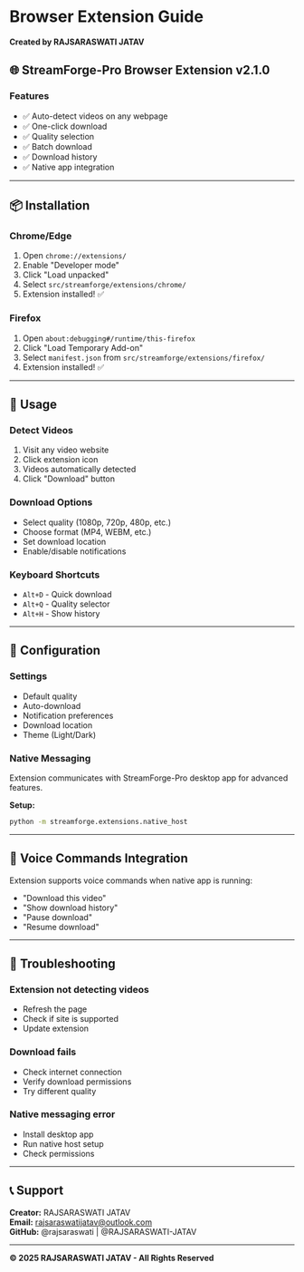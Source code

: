 # Browser Extension Guide

**Created by RAJSARASWATI JATAV**

## 🌐 StreamForge-Pro Browser Extension v2.1.0

### Features
- ✅ Auto-detect videos on any webpage
- ✅ One-click download
- ✅ Quality selection
- ✅ Batch download
- ✅ Download history
- ✅ Native app integration

---

## 📦 Installation

### Chrome/Edge
1. Open `chrome://extensions/`
2. Enable "Developer mode"
3. Click "Load unpacked"
4. Select `src/streamforge/extensions/chrome/`
5. Extension installed! ✅

### Firefox
1. Open `about:debugging#/runtime/this-firefox`
2. Click "Load Temporary Add-on"
3. Select `manifest.json` from `src/streamforge/extensions/firefox/`
4. Extension installed! ✅

---

## 🎯 Usage

### Detect Videos
1. Visit any video website
2. Click extension icon
3. Videos automatically detected
4. Click "Download" button

### Download Options
- Select quality (1080p, 720p, 480p, etc.)
- Choose format (MP4, WEBM, etc.)
- Set download location
- Enable/disable notifications

### Keyboard Shortcuts
- `Alt+D` - Quick download
- `Alt+Q` - Quality selector
- `Alt+H` - Show history

---

## 🔧 Configuration

### Settings
- Default quality
- Auto-download
- Notification preferences
- Download location
- Theme (Light/Dark)

### Native Messaging
Extension communicates with StreamForge-Pro desktop app for advanced features.

**Setup:**
```bash
python -m streamforge.extensions.native_host
```

---

## 🎤 Voice Commands Integration

Extension supports voice commands when native app is running:
- "Download this video"
- "Show download history"
- "Pause download"
- "Resume download"

---

## 🐛 Troubleshooting

### Extension not detecting videos
- Refresh the page
- Check if site is supported
- Update extension

### Download fails
- Check internet connection
- Verify download permissions
- Try different quality

### Native messaging error
- Install desktop app
- Run native host setup
- Check permissions

---

## 📞 Support

**Creator:** RAJSARASWATI JATAV  
**Email:** rajsaraswatijatav@outlook.com  
**GitHub:** @rajsaraswati | @RAJSARASWATI-JATAV

---

**© 2025 RAJSARASWATI JATAV - All Rights Reserved**
